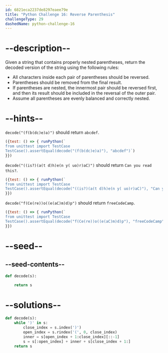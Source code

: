 ```yaml
---
id: 6821eca2237de8297eaee79e
title: "Python Challenge 16: Reverse Parenthesis"
challengeType: 29
dashedName: python-challenge-16
---
```


# --description--

Given a string that contains properly nested parentheses, return the decoded version of the string using the following rules:

- All characters inside each pair of parentheses should be reversed.
- Parentheses should be removed from the final result.
- If parentheses are nested, the innermost pair should be reversed first, and then its result should be included in the reversal of the outer pair.
- Assume all parentheses are evenly balanced and correctly nested.

# --hints--

`decode("(f(b(dc)e)a)")` should return `abcdef`.

```js
({test: () => { runPython(`
from unittest import TestCase
TestCase().assertEqual(decode("(f(b(dc)e)a)"), "abcdef")`)
}})
```

`decode("((is?)(a(t d)h)e(n y( uo)r)aC)")` should return `Can you read this?`.

```js
({test: () => { runPython(`
from unittest import TestCase
TestCase().assertEqual(decode("((is?)(a(t d)h)e(n y( uo)r)aC)"), "Can you read this?")`)
}})
```

`decode("f(Ce(re))o((e(aC)m)d)p")` should return `freeCodeCamp`.

```js
({test: () => { runPython(`
from unittest import TestCase
TestCase().assertEqual(decode("f(Ce(re))o((e(aC)m)d)p"), "freeCodeCamp")`)
}})
```

# --seed--

## --seed-contents--

```py
def decode(s):

    return s
```

# --solutions--

```py
def decode(s):
    while ')' in s:
        close_index = s.index(')')
        open_index = s.rindex('(', 0, close_index)
        inner = s[open_index + 1:close_index][::-1]
        s = s[:open_index] + inner + s[close_index + 1:]
    return s
```
